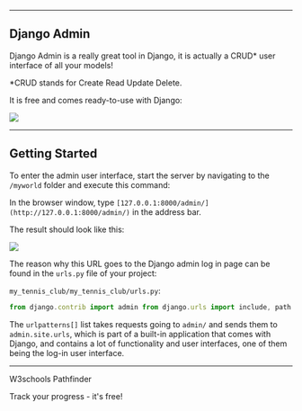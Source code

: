 ___

## Django Admin

Django Admin is a really great tool in Django, it is actually a CRUD\* user interface of all your models!

\*CRUD stands for Create Read Update Delete.

It is free and comes ready-to-use with Django:

![](https://www.w3schools.com/django/screenshot_django_admin_login6.png)

___

## Getting Started

To enter the admin user interface, start the server by navigating to the `/myworld` folder and execute this command:

In the browser window, type `[127.0.0.1:8000/admin/](http://127.0.0.1:8000/admin/)` in the address bar.

The result should look like this:

![](https://www.w3schools.com/django/screenshot_django_admin_login.png)

The reason why this URL goes to the Django admin log in page can be found in the `urls.py` file of your project:

`my_tennis_club/my_tennis_club/urls.py`:

```jsx
from django.contrib import admin from django.urls import include, path urlpatterns = [ path('', include('members.urls')), path('admin/', admin.site.urls), ]
```

The `urlpatterns[]` list takes requests going to `admin/` and sends them to `admin.site.urls`, which is part of a built-in application that comes with Django, and contains a lot of functionality and user interfaces, one of them being the log-in user interface.

___

W3schools Pathfinder

Track your progress - it's free!